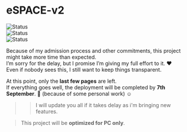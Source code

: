 # eSPACE-v2  

![Status](https://img.shields.io/badge/status-in%20development-blue)  
![Status](https://img.shields.io/badge/status-Almost%20There-green)  
![Status](https://img.shields.io/badge/status-New%20Features!-yellow)

Because of my admission process and other commitments, this project might take more time than expected.  
I’m sorry for the delay, but I promise I’m giving my full effort to it. ❤️  
Even if nobody sees this, I still want to keep things transparent.  

At this point, only the **last few pages** are left.  
If everything goes well, the deployment will be completed by **7th September**. 👻 (because of some personal work) ☺️

>>I will update you all if it takes delay as i'm bringing new features.

> This project will be **optimized for PC only**.  
